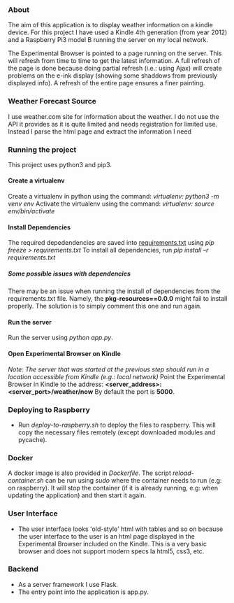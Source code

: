 ### About
The aim of this application is to display weather information on a kindle device.
For this project I have used a Kindle 4th generation (from year 2012) and a Raspberry Pi3 model B running the server on my local network.

The Experimental Browser is pointed to a page running on the server. This will refresh from time to time to get the latest information.
A full refresh of the page is done because doing partial refresh (i.e.: using Ajax) will create problems on the e-ink display (showing some shaddows from previously displayed info). A refresh of the entire page ensures a finer painting.


### Weather Forecast Source
I use weather.com site for information about the weather.
I do not use the API it provides as it is quite limited and needs registration for limited use.
Instead I parse the html page and extract the information I need

### Running the project
This project uses python3 and pip3.
#### Create a virtualenv
Create a virtualenv in python using the command: *virtualenv:  python3 -m venv env*
Activate the virtualenv using the command: *virtualenv: source env/bin/activate*

#### Install Dependencies
The required depedendencies are saved into [requirements.txt](requirements.txt) using *pip freeze > requirements.txt*
To install all dependencies, run *pip install –r requirements.txt*

##### Some possible issues with dependencies
There may be an issue when running the install of dependencies from the requirements.txt file. Namely, the **pkg-resources==0.0.0** might fail to install properly. The solution is to simply comment this one and run again.

#### Run the server
Run the server using *python app.py*.

#### Open Experimental Browser on Kindle
*Note: The server that was started at the previous step should run in a location accessible from Kindle (e.g.: local network)*
Point the Experimental Browser in Kindle to the address: **<server_address>:<server_port>/weather/now**
By default the port is **5000**.

### Deploying to Raspberry
- Run *deploy-to-raspberry.sh* to deploy the files to raspberry.
This will copy the necessary files remotely (except downloaded modules and pycache).


### Docker
A docker image is also provided in *Dockerfile*.
The script *reload-container.sh* can be run using *sudo* where the container needs to run (e.g: on raspberry). It will stop the container (if it is already running, e.g: when updating the application) and then start it again.

### User Interface
- The user interface looks 'old-style' html with tables and so on because the user interface to the user is an html page displayed in the Experimental Browser included on the Kindle. This is a very basic browser and does not support modern specs la html5, css3, etc.

### Backend
- As a server framework I use Flask.
- The entry point into the application is app.py.
